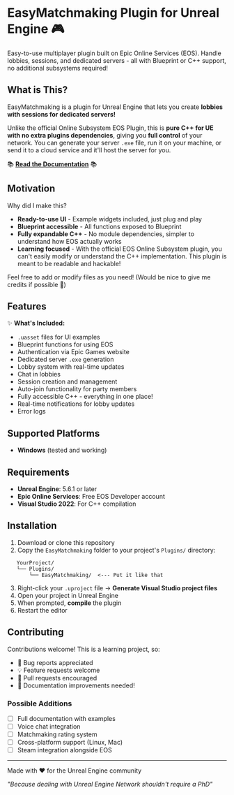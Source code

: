 # EasyMatchmaking Plugin for Unreal Engine 🎮

Easy-to-use multiplayer plugin built on Epic Online Services (EOS). Handle lobbies, sessions, and dedicated servers - all with Blueprint or C++ support, no additional subsystems required!

## What is This?

EasyMatchmaking is a plugin for Unreal Engine that lets you create **lobbies with sessions for dedicated servers!** 

Unlike the official Online Subsystem EOS Plugin, this is **pure C++ for UE with no extra plugins dependencies**, giving you **full control** of your network. You can generate your server `.exe` file, run it on your machine, or send it to a cloud service and it'll host the server for you.

📚 **[Read the Documentation](Docs/DOCUMENTATION.md)** 📚

## Motivation

Why did I make this?

- **Ready-to-use UI** - Example widgets included, just plug and play
- **Blueprint accessible** - All functions exposed to Blueprint
- **Fully expandable C++** - No module dependencies, simpler to understand how EOS actually works
- **Learning focused** - With the official EOS Online Subsystem plugin, you can't easily modify or understand the C++ implementation. This plugin is meant to be readable and hackable!

Feel free to add or modify files as you need! (Would be nice to give me credits if possible 🫶)

## Features

✨ **What's Included:**

- `.uasset` files for UI examples
- Blueprint functions for using EOS
- Authentication via Epic Games website
- Dedicated server `.exe` generation
- Lobby system with real-time updates
- Chat in lobbies
- Session creation and management
- Auto-join functionality for party members
- Fully accessible C++ - everything in one place!
- Real-time notifications for lobby updates
- Error logs

## Supported Platforms

- **Windows** (tested and working)

## Requirements

- **Unreal Engine**: 5.6.1 or later
- **Epic Online Services**: Free EOS Developer account
- **Visual Studio 2022**: For C++ compilation

## Installation

1. Download or clone this repository
2. Copy the `EasyMatchmaking` folder to your project's `Plugins/` directory:
```
   YourProject/
   └── Plugins/
       └── EasyMatchmaking/  <--- Put it like that
```
3. Right-click your `.uproject` file -> **Generate Visual Studio project files**
4. Open your project in Unreal Engine
5. When prompted, **compile** the plugin
6. Restart the editor

## Contributing

Contributions welcome! This is a learning project, so:
- 🐛 Bug reports appreciated
- 💡 Feature requests welcome
- 🔧 Pull requests encouraged
- 📖 Documentation improvements needed!

### Possible Additions

- [ ] Full documentation with examples
- [ ] Voice chat integration
- [ ] Matchmaking rating system
- [ ] Cross-platform support (Linux, Mac)
- [ ] Steam integration alongside EOS

---

Made with ❤️ for the Unreal Engine community

*"Because dealing with Unreal Engine Network shouldn't require a PhD"*